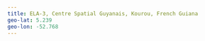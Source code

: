 ```yaml
---
title: ELA-3, Centre Spatial Guyanais, Kourou, French Guiana
geo-lat: 5.239
geo-lon: -52.768
---
```

